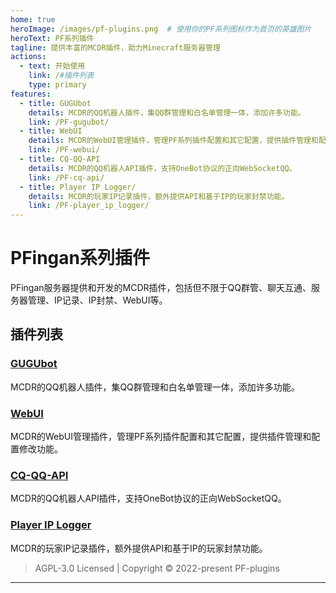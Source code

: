 ```yaml
---
home: true
heroImage: /images/pf-plugins.png  # 使用你的PF系列图标作为首页的英雄图片
heroText: PF系列插件
tagline: 提供丰富的MCDR插件，助力Minecraft服务器管理
actions:
  - text: 开始使用
    link: /#插件列表
    type: primary
features:
  - title: GUGUbot
    details: MCDR的QQ机器人插件，集QQ群管理和白名单管理一体，添加许多功能。
    link: /PF-gugubot/
  - title: WebUI
    details: MCDR的WebUI管理插件，管理PF系列插件配置和其它配置，提供插件管理和配置修改功能。
    link: /PF-webui/
  - title: CQ-QQ-API
    details: MCDR的QQ机器人API插件，支持OneBot协议的正向WebSocketQQ。
    link: /PF-cq-api/
  - title: Player IP Logger/
    details: MCDR的玩家IP记录插件，额外提供API和基于IP的玩家封禁功能。
    link: /PF-player_ip_logger/
---
```


# PFingan系列插件

PFingan服务器提供和开发的MCDR插件，包括但不限于QQ群管、聊天互通、服务器管理、IP记录、IP封禁、WebUI等。

## 插件列表

### [GUGUbot](./PF-gugubot/)
MCDR的QQ机器人插件，集QQ群管理和白名单管理一体，添加许多功能。

### [WebUI](./PF-webui/)
MCDR的WebUI管理插件，管理PF系列插件配置和其它配置，提供插件管理和配置修改功能。

### [CQ-QQ-API](./PF-cq-api/)
MCDR的QQ机器人API插件，支持OneBot协议的正向WebSocketQQ。

### [Player IP Logger](./PF-player_ip_logger/)
MCDR的玩家IP记录插件，额外提供API和基于IP的玩家封禁功能。

> AGPL-3.0 Licensed | Copyright © 2022-present PF-plugins

---

